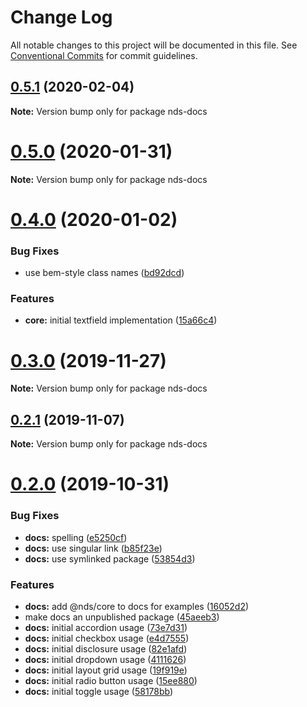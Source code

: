 # Change Log

All notable changes to this project will be documented in this file.
See [Conventional Commits](https://conventionalcommits.org) for commit guidelines.

## [0.5.1](https://gitlab.com/wwnorton/platform/design-system/tree/master/docs/compare/v0.5.0...v0.5.1) (2020-02-04)

**Note:** Version bump only for package nds-docs

# [0.5.0](https://gitlab.com/wwnorton/platform/design-system/tree/master/docs/compare/v0.4.0...v0.5.0) (2020-01-31)

**Note:** Version bump only for package nds-docs

# [0.4.0](https://gitlab.com/wwnorton/platform/design-system/tree/master/docs/compare/v0.3.0...v0.4.0) (2020-01-02)

### Bug Fixes

- use bem-style class names ([bd92dcd](https://gitlab.com/wwnorton/platform/design-system/tree/master/docs/commit/bd92dcdb04958edafdc4537f964331fe3b20a14f))

### Features

- **core:** initial textfield implementation ([15a66c4](https://gitlab.com/wwnorton/platform/design-system/tree/master/docs/commit/15a66c46758c659ab04c36966429a639c8310c93))

# [0.3.0](https://gitlab.com/wwnorton/platform/design-system/tree/master/docs/compare/v0.2.1...v0.3.0) (2019-11-27)

**Note:** Version bump only for package nds-docs

## [0.2.1](https://gitlab.com/wwnorton/platform/design-system/tree/master/docs/compare/v0.2.0...v0.2.1) (2019-11-07)

**Note:** Version bump only for package nds-docs

# [0.2.0](https://gitlab.com/wwnorton/platform/design-system/tree/master/docs/compare/v0.1.0...v0.2.0) (2019-10-31)

### Bug Fixes

- **docs:** spelling ([e5250cf](https://gitlab.com/wwnorton/platform/design-system/tree/master/docs/commit/e5250cf74d968ba68a22c715d0495668d76079c0))
- **docs:** use singular link ([b85f23e](https://gitlab.com/wwnorton/platform/design-system/tree/master/docs/commit/b85f23e6d655432bbf631fc876092fee9f8cd147))
- **docs:** use symlinked package ([53854d3](https://gitlab.com/wwnorton/platform/design-system/tree/master/docs/commit/53854d3fe462d5fa8dd11a9af7db9b6c05bce221))

### Features

- **docs:** add @nds/core to docs for examples ([16052d2](https://gitlab.com/wwnorton/platform/design-system/tree/master/docs/commit/16052d285322f7243884b099ddd4f064e65f8b0b))
- make docs an unpublished package ([45aeeb3](https://gitlab.com/wwnorton/platform/design-system/tree/master/docs/commit/45aeeb390b64d8fc51c32b55e489daa90102dae7))
- **docs:** initial accordion usage ([73e7d31](https://gitlab.com/wwnorton/platform/design-system/tree/master/docs/commit/73e7d31d163dd9512f6e4c84f16f5b672c8cc695))
- **docs:** initial checkbox usage ([e4d7555](https://gitlab.com/wwnorton/platform/design-system/tree/master/docs/commit/e4d75559d1afba563ff45b7a1a65b9edd1c79e6f))
- **docs:** initial disclosure usage ([82e1afd](https://gitlab.com/wwnorton/platform/design-system/tree/master/docs/commit/82e1afd1dc40ce9f99dfcb3f23ddfb88aa8e6c69))
- **docs:** initial dropdown usage ([4111626](https://gitlab.com/wwnorton/platform/design-system/tree/master/docs/commit/4111626b656afdf0cb2ea0ece4004c92dc27d237))
- **docs:** initial layout grid usage ([19f919e](https://gitlab.com/wwnorton/platform/design-system/tree/master/docs/commit/19f919e761c00eeed6f4ac3fdbfe68e589a7faea))
- **docs:** initial radio button usage ([15ee880](https://gitlab.com/wwnorton/platform/design-system/tree/master/docs/commit/15ee88060c1193200a80a77cf12ac8985320ea4a))
- **docs:** initial toggle usage ([58178bb](https://gitlab.com/wwnorton/platform/design-system/tree/master/docs/commit/58178bb5f29b0ba3b85a6bab51d387086262b1cb))
